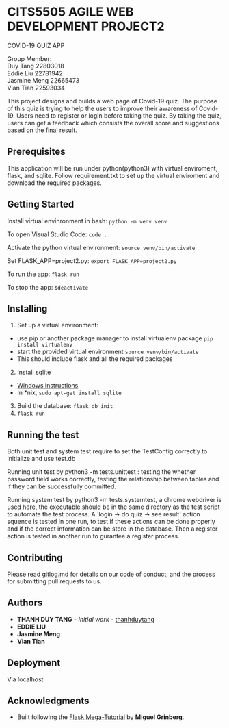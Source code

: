# CITS5505 AGILE WEB DEVELOPMENT PROJECT2

COVID-19 QUIZ APP 

Group Member:<br>
Duy Tang 22803018<br>
Eddie Liu 22781942<br>
Jasmine Meng 22665473<br>
Vian Tian 22593034<br>

This project designs and builds a web page of Covid-19 quiz. The purpose of this quiz is trying to help the users to improve their awareness of Covid-19. Users need to register or login before taking the quiz. By taking the quiz, users can get a feedback which consists the overall score and suggestions based on the final result.

## Prerequisites
This application will be run under python(python3) with virtual enviroment, flask, and sqlite. Follow requirement.txt to set up the virtual enviroment and download the required packages.

## Getting Started

Install virtual envinronment in bash:
`python -m venv venv` 

To open Visual Studio Code:
`code .`

Activate the python virtual environment:
`source venv/bin/activate`

Set FLASK_APP=project2.py:
`export FLASK_APP=project2.py`

To run the app:
`flask run`

To stop the app:
`$deactivate`

## Installing
1. Set up a virtual environment:
 - use pip or another package manager to install virtualenv package `pip install virtualenv`
 - start the provided virtual environment
   `source venv/bin/activate`
 - This should include flask and all the required packages
2. Install sqlite
 - [Windows instructions](http://www.sqlitetutorial.net/download-install-sqlite/)
 - In \*nix, `sudo apt-get install sqlite`
3. Build the database: `flask db init`
4. `flask run`

## Running the test
Both unit test and system test require to set the TestConfig correctly to initialize and use test.db

Running unit test by python3 -m tests.unittest : testing the whether password field works correctly, testing the relationship between tables and if they can be successfully committed.

Running system test by python3 -m tests.systemtest, a chrome webdriver is used here, the executable should be in the same directory as the test script to automate the test process. A 'login -> do quiz -> see result' action squence is tested in one run, to test if these actions can be done properly and if the correct information can be store in the database. Then a register action is tested in another run to gurantee a register process.

## Contributing

Please read [gitlog.md]() for details on our code of conduct, and the process for submitting pull requests to us.

## Authors

* **THANH DUY TANG** - *Initial work* - [thanhduytang](https://github.com/thanhduytang/CITS5505-PROJECT2)
* **EDDIE LIU**
* **Jasmine Meng**
* **Vian Tian**
## Deployment

Via localhost

## Acknowledgments

* Built following the [Flask Mega-Tutorial](https://blog.miguelgrinberg.com/post/the-flask-mega-tutorial-part-i-hello-world) by **Miguel Grinberg**.
